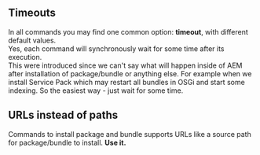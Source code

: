 ## Timeouts

In all commands you may find one common option: **timeout**, with different default values.  
Yes, each command will synchronously wait for some time after its execution.  
This were introduced since we can't say what will happen inside of AEM after installation of package/bundle or anything else.
For example when we install Service Pack which may restart all bundles in OSGi and start some indexing.
So the easiest way - just wait for some time.

## URLs instead of paths

Commands to install package and bundle supports URLs like a source path for package/bundle to install.
**Use it.**